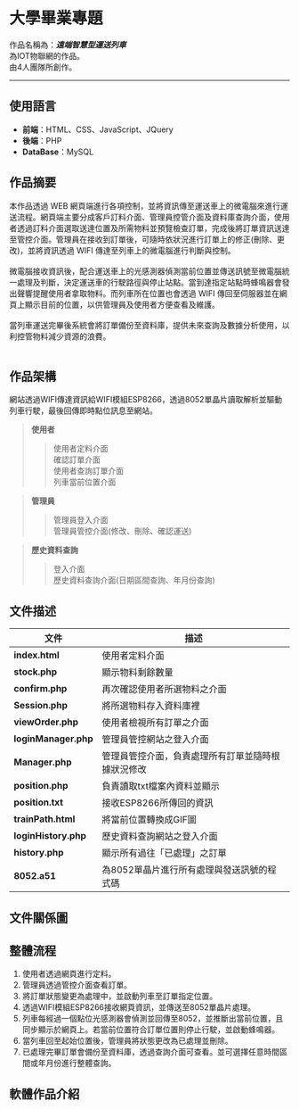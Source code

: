 # 大學畢業專題
作品名稱為：***遠端智慧型運送列車***<br>
為IOT物聯網的作品。<br>
由4人團隊所創作。<hr>
## 使用語言<br>
* **前端**：HTML、CSS、JavaScript、JQuery
* **後端**：PHP
* **DataBase**：MySQL

## 作品摘要<br>
本作品透過 WEB 網頁端進行各項控制，並將資訊傳至運送車上的微電腦來進行運送流程。網頁端主要分成客戶訂料介面、管理員控管介面及資料庫查詢介面，使用者透過訂料介面選取送達位置及所需物料並預覽檢查訂單，完成後將訂單資訊送達至管控介面。管理員在接收到訂單後，可隨時依狀況進行訂單上的修正(刪除、更改)，並將資訊透過 WIFI 傳達至列車上的微電腦進行判斷與控制。<br><br>
微電腦接收資訊後，配合運送車上的光感測器偵測當前位置並傳送訊號至微電腦統一處理及判斷，決定運送車的行駛路徑與停止站點。當到達指定站點時蜂鳴器會發出聲響提醒使用者拿取物料。而列車所在位置也會透過 WIFI 傳回至伺服器並在網頁上顯示目前的位置，以供管理員及使用者方便查看及維護。<br><br>
當列車運送完畢後系統會將訂單備份至資料庫，提供未來查詢及數據分析使用，以利控管物料減少資源的浪費。<br><br>

## 作品架構<br>
網站透過WIFI傳達資訊給WIFI模組ESP8266，透過8052單晶片讀取解析並驅動列車行駛，最後回傳即時點位訊息至網站。<br>
> **使用者**
>>使用者定料介面<br>
>>確認訂單介面<br>
>>使用者查詢訂單介面<br>
>>列車當前位置介面<br>

> **管理員**
>>管理員登入介面<br>
>>管理員管控介面(修改、刪除、確認運送)<br>

> **歷史資料查詢**
>>登入介面<br>
>>歷史資料查詢介面(日期區間查詢、年月份查詢)<br>

## 文件描述<br>
|         文件        |                       描述                      |
|         ---         |                       ---                      |
|**index.html**       |  使用者定料介面                                 |
|**stock.php**        |  顯示物料剩餘數量                               |
|**confirm.php**      | 再次確認使用者所選物料之介面                     |
|**Session.php**      | 將所選物料存入資料庫裡                           |
|**viewOrder.php**    | 使用者檢視所有訂單之介面                         |
|**loginManager.php** |  管理員管控網站之登入介面                        |
|**Manager.php**      | 管理員管控介面，負責處理所有訂單並隨時根據狀況修改 |
|**position.php**     |  負責讀取txt檔案內資料並顯示                     |
|**position.txt**     |  接收ESP8266所傳回的資訊                        |
|**trainPath.html**   |  將當前位置轉換成GIF圖                          |
|**loginHistory.php** |  歷史資料查詢網站之登入介面                      |
| **history.php**     | 顯示所有過往「已處理」之訂單                     |
|**8052.a51**         |  為8052單晶片進行所有處理與發送訊號的程式碼       |

## 文件關係圖<br>
## 整體流程<br>
1. 使用者透過網頁進行定料。
2. 管理員透過管控介面查看訂單。
3. 將訂單狀態變更為處理中，並啟動列車至訂單指定位置。
4. 透過WIFI模組ESP8266接收網頁資訊，並傳送至8052單晶片處理。
5. 列車每經過一個點位光感測器會偵測並回傳至8052，並推斷出當前位置，且同步顯示於網頁上。若當前位置符合訂單位置則停止行駛，並啟動蜂鳴器。
6. 當列車回至起始位置後，管理員將狀態更改為已處理並刪除。
7. 已處理完畢訂單會備份至資料庫，透過查詢介面可查看。並可選擇任意時間區間或年月份進行整體查詢。

## 軟體作品介紹<br>
